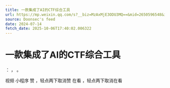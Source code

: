```yaml
---
title: 一款集成了AI的CTF综合工具
url: https://mp.weixin.qq.com/s?__biz=MzAxMjE3ODU3MQ==&mid=2650596548&idx=4&sn=558379555b4ed33d7af2a0dc23cb9aeb
source: Doonsec's feed
date: 2024-07-14
fetch_date: 2025-10-06T17:40:02.006322
---
```


# 一款集成了AI的CTF综合工具

：
，
。

视频
小程序
赞
，轻点两下取消赞
在看
，轻点两下取消在看